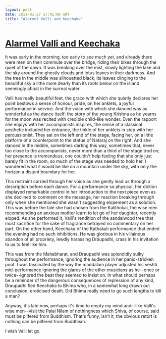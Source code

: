 ```yaml
---
layout: post
date: 2011-01-27 17:41:00 GMT
title: "Alarmel Valli and Keechaka"
---
```

# [Alarmel Valli and Keechaka](http://www.buttercupfestival.com/2-72.htm)

It was early in the morning, too early to see much yet, and already there were men on their commute over the bridge, riding their bikes through the quiet of the dawn.  It was breaking over the mist, slowly lighting the lake and the sky around the ghostly clouds and lotus leaves in their darkness.  And the tree in the middle was silhouetted black, its leaves clinging to the beautiful sky a little more dearly than its roots below on the island seemingly afloat in the surreal water.

Valli has really beautiful feet, the grace with which she quietly declares her point bestows a sense of honour, pride, on her anklets, a joyful performance in service.  And the voice with which she danced was as wonderful as the dance itself: the story of the young Krishna as he yearns for the moon was recited with credible child-like wonder.  Even the rapport she enjoys with her accompanists inspires, the sense of a classical aesthetic included her entrance, the tinkle of her anklets in step with her percussionist.  They sat on the left end of the stage, facing her, on a little platform of a counterpoint to the statue of Nataraj on the right.  And she danced in the middle, sometimes darting this way, sometimes that, never too close to the accompanists, never more than a third of the stage trod on; her presence is tremendous, one couldn't help feeling that she only just barely fit in the room, so much of the stage was needed to hold her.  I wondered what it would be like on a mountain under the sky, with only the horizon a distant boundary for her.

This restraint carried through her voice as she gently lead us through a description before each dance.  For a performance so physical, her diction displayed remarkable control in her introduction to the next piece even as she declined to comment on the message, her reaction breaking through only when she mentioned she wasn't suggesting elopement as a solution.  This was before the tale she had chosen from the Kalithokai, the wise men recommending an anxious mother learn to let go of her daughter, recently eloped.  As she performed it, Valli's rendition of the sandalwood tree that must sacrifice for the sake of fragrance betrayed no commentary on her part.  On the other hand, Keechaka of the Kathakali performance that ended the evening had no such inhibitions.  He was glorious in his villainous abandon of all propriety, lewdly harassing Draupadhi, crass in his invitation to us to feel like him.

This was from the Mahabharat, and Draupadhi was splendidly sulky throughout the performance, ignoring the audience in her panic-stricken pout.  I was fascinated by the way the maddalam player adjusted his veshti mid-performance ignoring the glares of the other musicians as he--once or twice--ignored the beat they seemed to insist on.  In what should perhaps be a reminder of the dangerous consequences of repression of any kind, Draupadhi fled Keechaka to Bhima who, in a somewhat long drawn out conclusion, eroticised death.  Did Bhima really need to go such lengths to kill a man?

Anyway, it's late now, perhaps it's time to empty my mind and--like Valli's wise men--visit the Palai Nilam of nothingness which Shiva, of course, said must be pilfered from Buddhism.  That's funny, isn't it, the obvious retort is nothing can be pilfered from Buddhism.

I wish Valli let go.